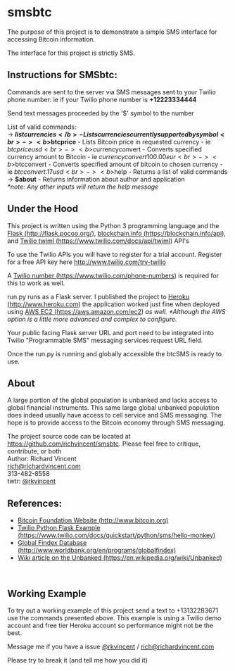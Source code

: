<h1>smsbtc</h1>

The purpose of this project is to demonstrate a simple SMS interface for accessing Bitcoin information.

The interface for this project is strictly SMS.

<h2>Instructions for SMSbtc:</h2>

Commands are sent to the server via SMS messages sent to your Twilio phone number:
ie if your Twilio phone number is <b>+12223334444</b>

Send text messages proceeded by the '$' symbol to the number<br>

List of valid commands:<br>
-> <b>$listcurrencies</b> - Lists currencies currently supported by symbol<br>
-> <b>$btcprice</b> - Lists Bitcoin price in requested currency - ie $btcprice usd<br>
-> <b>$currencyconvert</b> - Converts specified currency amount to Bitcoin - ie $currencyconvert 100.00 eur<br>
-> <b>$btcconvert</b> - Converts specified amount of bitcoin to chosen currency - ie $btcconvert .17 usd<br>
-> <b>$help</b> - Returns a list of valid commands<br>
-> <b>$about</b> - Returns information about author and application<br>
<em>*note: Any other inputs will return the help message </em>
<br>

<h2>Under the Hood</h2>

This project is written using the Python 3 programming language and the <a href="http://flask.pocoo.org/">Flask (http://flask.pocoo.org/)</a>, <a href="https://blockchain.info/api">blockchain.info (https://blockchain.info/api)</a>, and <a href="https://www.twilio.com/docs/api/twiml">Twilio twiml (https://www.twilio.com/docs/api/twiml)</a> API's

To use the Twilio APIs you will have to register for a trial account. Register for a free API key here http://www.twilio.com/try-twilio

A <a href="https://www.twilio.com/phone-numbers">Twilio number (https://www.twilio.com/phone-numbers)</a> is required for this to work as well.

run.py runs as a Flask server. I published the project to <a href="http://www.heroku.com">Heroku (http://www.heroku.com)</a> the application worked just fine when deployed using <a href="https://aws.amazon.com/ec2">AWS EC2 (https://aws.amazon.com/ec2)</a> <em>as well. *Although the AWS option is a little more advanced and complex to configure.</em>

Your public facing Flask server URL and port need to be integrated into Twilio "Programmable SMS" messaging services request URL field.

Once the run.py is running and globally accessible the btcSMS is ready to use.

<h2>About</h2>
A large portion of the global population is unbanked and lacks access to global financial instruments.
This same large global unbanked population does indeed usually have access to cell service and SMS messaging. The hope is to provide
access to the Bitcoin economy through SMS messaging.

The project source code can be located at <a href="https://github.com/richvincent/smsbtc">https://github.com/richvincent/smsbtc</a>. Please feel free to critique, contribute, or both
<br>
Author: Richard Vincent<br>
<a href="mailto:rich@richardvincent.com">rich@richardvincent.com</a><br>
313-482-8558<br>
twtr: <a href="https://twitter.com/rkvincent">@rkvincent</a>
<br>
<h2>References:</h2>
<ul>
    <li><a href="http://www.bitcoin.org">Bitcoin Foundation Website (http://www.bitcoin.org) </a></li>
    <li><a href="https://www.twilio.com/docs/quickstart/python/sms/hello-monkey">Twilio Python Flask Example (https://www.twilio.com/docs/quickstart/python/sms/hello-monkey)</a></li>
    <li><a href="http://www.worldbank.org/en/programs/globalfindex">Global Findex Database (http://www.worldbank.org/en/programs/globalfindex)</a></li>
    <li><a href="https://en.wikipedia.org/wiki/Unbanked">Wiki article on the Unbanked (https://en.wikipedia.org/wiki/Unbanked)</a></li>
</ul>

<br>
<h2>Working Example</h2>
To try out a working example of this project send a text to +13132283671 use the commands presented above. This example is using a Twilio demo account and free tier Heroku account so performance might not be the best.

Message me if you have a issue  <a href="https://twitter.com/rkvincent">@rkvincent</a> / <a href="mailto:rich@richardvincent.com">rich@richardvincent.com</a>

Please try to break it (and tell me how you did it)
